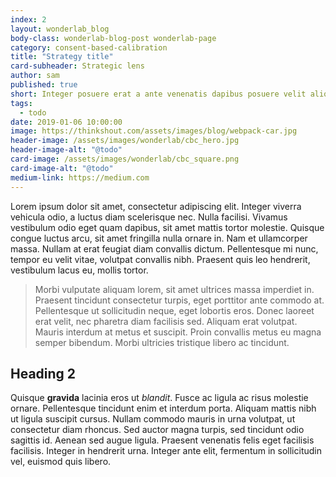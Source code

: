 ```yaml
---
index: 2
layout: wonderlab_blog
body-class: wonderlab-blog-post wonderlab-page
category: consent-based-calibration
title: "Strategy title"
card-subheader: Strategic lens
author: sam
published: true
short: Integer posuere erat a ante venenatis dapibus posuere velit aliquet. Cras mattis consectetur purus sit amet fermentum. Cum sociis natoque penatibus et magnis dis parturient montes, nascetur ridiculus mus.
tags:
  - todo
date: 2019-01-06 10:00:00
image: https://thinkshout.com/assets/images/blog/webpack-car.jpg
header-image: /assets/images/wonderlab/cbc_hero.jpg
header-image-alt: "@todo"
card-image: /assets/images/wonderlab/cbc_square.png
card-image-alt: "@todo"
medium-link: https://medium.com
---
```

Lorem ipsum dolor sit amet, consectetur adipiscing elit. Integer viverra vehicula odio, a luctus diam scelerisque nec. Nulla facilisi. Vivamus vestibulum odio eget quam dapibus, sit amet mattis tortor molestie. Quisque congue luctus arcu, sit amet fringilla nulla ornare in. Nam et ullamcorper massa. Nullam at erat feugiat diam convallis dictum. Pellentesque mi nunc, tempor eu velit vitae, volutpat convallis nibh. Praesent quis leo hendrerit, vestibulum lacus eu, mollis tortor.

>Morbi vulputate aliquam lorem, sit amet ultrices massa imperdiet in. Praesent tincidunt consectetur turpis, eget porttitor ante commodo at. Pellentesque ut sollicitudin neque, eget lobortis eros. Donec laoreet erat velit, nec pharetra diam facilisis sed. Aliquam erat volutpat. Mauris interdum at metus et suscipit. Proin convallis metus eu magna semper bibendum. Morbi ultricies tristique libero ac tincidunt.
 
## Heading 2 
 
Quisque **gravida** lacinia eros ut *blandit*. Fusce ac ligula ac risus molestie ornare. Pellentesque tincidunt enim et interdum porta. Aliquam mattis nibh ut ligula suscipit cursus. Nullam commodo mauris in urna volutpat, ut consectetur diam rhoncus. Sed auctor magna turpis, sed tincidunt odio sagittis id. Aenean sed augue ligula. Praesent venenatis felis eget facilisis facilisis. Integer in hendrerit urna. Integer ante elit, fermentum in sollicitudin vel, euismod quis libero.
